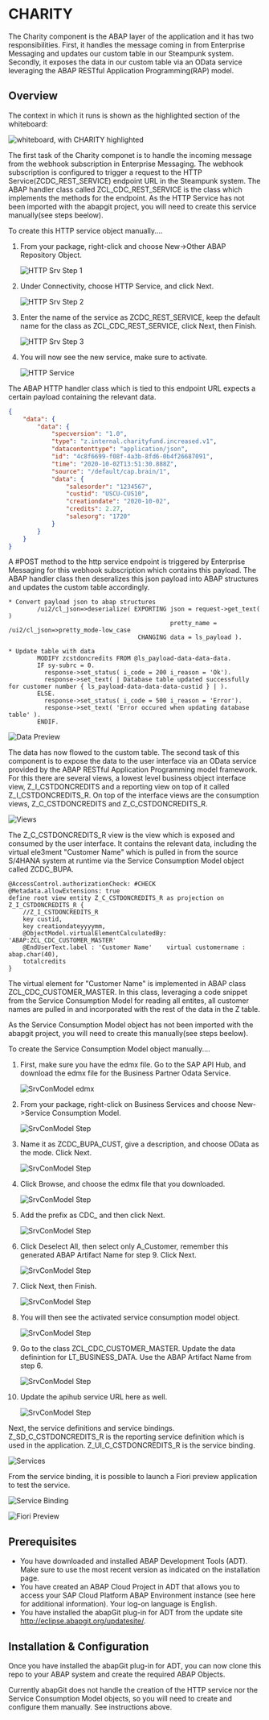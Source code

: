 # CHARITY

The Charity component is the ABAP layer of the application and it has two responsibilities. First, it handles the message coming in from Enterprise Messaging and updates our custom table in our Steampunk system.  Secondly, it exposes the data in our custom table via an OData service leveraging the ABAP RESTful Application Programming(RAP) model.

## Overview

The context in which it runs is shown as the highlighted section of the whiteboard:

![whiteboard, with CHARITY highlighted](./images/whiteboard-charity.jpg)

The first task of the Charity componet is to handle the incoming message from the webhook subscription in Enterprise Messaging. The webhook subscription is configured to trigger a request to the HTTP Service(ZCDC_REST_SERVICE) endpoint URL in the Steampunk system.  The ABAP handler class called ZCL_CDC_REST_SERVICE is the class which implements the methods for the endpoint.  As the HTTP Service has not been imported with the abapgit project, you will need to create this service manually(see steps beelow).

To create this HTTP service object manually....
   
1. From your package, right-click and choose New->Other ABAP Repository Object.

    ![HTTP Srv Step 1](./images/http_service_def_1_1.png)

2. Under Connectivity, choose HTTP Service, and click Next.

    ![HTTP Srv Step 2](./images/http_service_def_1_2.png)

3. Enter the name of the service as ZCDC_REST_SERVICE, keep the default name for the class as ZCL_CDC_REST_SERVICE, click Next, then Finish.

    ![HTTP Srv Step 3](./images/http_service_def_1_3.png)
    
4. You will now see the new service, make sure to activate.

    ![HTTP Service](./images/httpservice.jpg)


The ABAP HTTP handler class which is tied to this endpoint URL expects a certain payload containing the relevant data. 

```json
{
    "data": {
        "data": {
            "specversion": "1.0",
            "type": "z.internal.charityfund.increased.v1",
            "datacontenttype": "application/json",
            "id": "4c8f6699-f08f-4a3b-8fd6-0b4f26687091",
            "time": "2020-10-02T13:51:30.888Z",
            "source": "/default/cap.brain/1",
            "data": {
                "salesorder": "1234567",
                "custid": "USCU-CUS10",
                "creationdate": "2020-10-02",
                "credits": 2.27,
                "salesorg": "1720"
            }
        }
    }
}

```
A #POST method to the http service endpoint is triggered by Enterprise Messaging for this webhook subscription which contains this payload. The ABAP handler class then deseralizes this json payload into ABAP structures and updates the custom table accordingly.

```abap
* Convert payload json to abap structures
        /ui2/cl_json=>deserialize( EXPORTING json = request->get_text(  )
                                             pretty_name = /ui2/cl_json=>pretty_mode-low_case
                                    CHANGING data = ls_payload ).

* Update table with data
        MODIFY zcstdoncredits FROM @ls_payload-data-data-data.
        IF sy-subrc = 0.
          response->set_status( i_code = 200 i_reason = 'Ok').
          response->set_text( | Database table updated successfully for customer number { ls_payload-data-data-data-custid } | ).
        ELSE.
          response->set_status( i_code = 500 i_reason = 'Error').
          response->set_text( 'Error occured when updating database table' ).
        ENDIF.
```


![Data Preview](./images/datapreview.jpg)

The data has now flowed to the custom table. The second task of this component is to expose the data to the user interface via an OData service provided by the ABAP RESTful Application Programming model framework. For this there are several views, a lowest level business object interface view, Z_I_CSTDONCREDITS and a reporting view on top of it called Z_I_CSTDONCREDITS_R.  On top of the interface views are the consumption views, Z_C_CSTDONCREDITS and Z_C_CSTDONCREDITS_R.  

![Views](./images/views.jpg)

The Z_C_CSTDONCREDITS_R view is the view which is exposed and consumed by the user interface. It contains the relevant data, including the virtual ele3ment "Customer Name" which is pulled in from the source S/4HANA system at runtime via the Service Consumption Model object called ZCDC_BUPA.

```@EndUserText.label: 'Customer Donation Credits - Reporting'
@AccessControl.authorizationCheck: #CHECK
@Metadata.allowExtensions: true
define root view entity Z_C_CSTDONCREDITS_R as projection on Z_I_CSTDONCREDITS_R {
    //Z_I_CSTDONCREDITS_R
    key custid,
    key creationdateyyyymm,
    @ObjectModel.virtualElementCalculatedBy: 'ABAP:ZCL_CDC_CUSTOMER_MASTER'
    @EndUserText.label : 'Customer Name'    virtual customername : abap.char(40),
    totalcredits
}
```

The virtual element for "Customer Name" is implemented in ABAP class ZCL_CDC_CUSTOMER_MASTER.  In this class, leveraging a code snippet from the Service Consumption Model for reading all entites, all customer names are pulled in and incorporated with the rest of the data in the Z table.

As the Service Consumption Model object has not been imported with the abapgit project, you will need to create this  manually(see steps beelow).

To create the Service Consumption Model object manually....

1. First, make sure you have the edmx file. Go to the SAP API Hub, and download the edmx file for the Business Partner Odata Service.
    
    ![SrvConModel edmx](./images/scm_1_0.png)

2. From your package, right-click on Business Services and choose New->Service Consumption Model.
    
    ![SrvConModel Step](./images/scm_1_1.png)

3. Name it as ZCDC_BUPA_CUST, give a description, and choose OData as the mode.  Click Next.

    ![SrvConModel Step](./images/scm_1_2.png)

4. Click Browse, and choose the edmx file that you downloaded.

    ![SrvConModel Step](./images/scm_1_3.png)

5. Add the prefix as CDC_ and then click Next.

    ![SrvConModel Step](./images/scm_1_4.png)

6. Click Deselect All, then select only A_Customer, remember this generated ABAP Artifact Name for step 9.  Click Next.
    
    ![SrvConModel Step](./images/scm_1_5.png)

7. Click Next, then Finish.

    ![SrvConModel Step](./images/scm_1_6.png)

8. You will then see the activated service consumption model object.  

    ![SrvConModel Step](./images/scm_1_7.png)

9. Go to the class ZCL_CDC_CUSTOMER_MASTER.  Update the data definintion for LT_BUSINESS_DATA.  Use the ABAP Artifact Name from step 6.

    ![SrvConModel Step](./images/scm_1_8.png)

10. Update the apihub service URL here as well.

    ![SrvConModel Step](./images/scm_1_9.png)

Next, the service definitions and service bindings.  Z_SD_C_CSTDONCREDITS_R is the reporting service definition which is used in the application. Z_UI_C_CSTDONCREDITS_R is the service binding.

![Services](./images/services.jpg)

From the service binding, it is possible to launch a Fiori preview application to test the service.

![Service Binding](./images/bindingpreview.jpg)

![Fiori Preview](./images/fioripreview.jpg)

## Prerequisites

* You have downloaded and installed ABAP Development Tools (ADT). Make sure to use the most recent version as indicated on the installation page.
* You have created an ABAP Cloud Project in ADT that allows you to access your SAP Cloud Platform ABAP Environment instance (see here for additional information). Your log-on language is English.
* You have installed the abapGit plug-in for ADT from the update site http://eclipse.abapgit.org/updatesite/.

## Installation & Configuration

Once you have installed the abapGit plug-in for ADT, you can now clone this repo to your ABAP system and create the required ABAP Objects.  

Currently abapGit does not handle the creation of the HTTP service nor the Service Consumption Model objects, so you will need to create and configure them manually. See instructions above.





